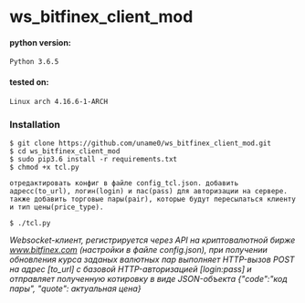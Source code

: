 # ws_bitfinex_client_mod


#### python version:
	Python 3.6.5

#### tested on:
	Linux arch 4.16.6-1-ARCH


### Installation
	$ git clone https://github.com/uname0/ws_bitfinex_client_mod.git
	$ cd ws_bitfinex_client_mod
	$ sudo pip3.6 install -r requirements.txt
	$ chmod +x tcl.py

	отредактировать конфиг в файле config_tcl.json. добавить адресс(to_url), логин(login) и пас(pass) для авторизации на сервере.
	также добавить торговые пары(pair), которые будут пересылаться клиенту и тип цены(price_type).

	$ ./tcl.py



*Websocket-клиент, регистрируется через API на криптовалютной бирже www.bitfinex.com (настройки в файле config.json), при получении обновления курса заданых валютных пар выполняет HTTP-вызов POST на адрес [to_url] с базовой HTTP-авторизацией [login:pass] и отправляет полученную котировку в виде JSON-объекта {"code":"код пары", "quote": актуальная цена}*
